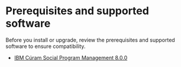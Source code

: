 # Prerequisites and supported software

Before you install or upgrade, review the prerequisites and supported software to ensure compatibility.

* [IBM Cúram Social Program Management 8.0.0](prerequisites-800.md)
